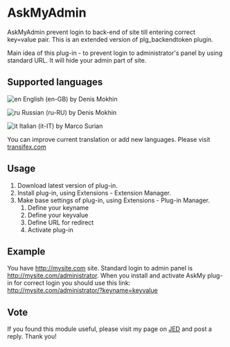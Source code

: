 # AskMyAdmin
AskMyAdmin prevent login to back-end of site till entering correct key=value pair. This is an extended version of plg_backendtoken plugin.
 
Main idea of this plug-in - to prevent login to administrator's panel by using standard URL. It will hide your admin part of site.
 
## Supported languages
![en](http://mokhin-tech.ru/media/mod_languages/images/en.gif) English (en-GB) by Denis Mokhin

![ru](http://mokhin-tech.ru/media/mod_languages/images/ru.gif) Russian (ru-RU) by Denis Mokhin

![it](http://mokhin-tech.ru/media/mod_languages/images/it.gif) Italian (it-IT) by Marco Surian

You can improve current translation or add new languages. Please visit [transifex.com](https://www.transifex.com/mokhin/askmyadmin/)

## Usage
1. Download latest version of plug-in.
2. Install plug-in, using Extensions - Extension Manager.
3. Make base settings of plug-in, using Extensions - Plug-in Manager.
    1. Define your keyname
    2. Define your keyvalue
    3. Define URL for redirect
    4. Activate plug-in

## Example
You have http://mysite.com site. Standard login to admin panel is http://mysite.com/administrator. When you install and activate AskMy plug-in for correct login you should use this link: http://mysite.com/administrator/?keyname=keyvalue

## Vote
If you found this module useful, please visit my page on [JED](http://extensions.joomla.org/extensions/extension/access-a-security/site-security/askmyadmin) and post a reply. Thank you!